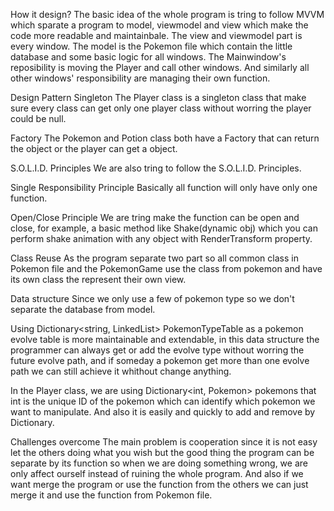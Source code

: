 How it design?
The basic idea of the whole program is tring to follow MVVM which sparate a program to model, viewmodel and view which make the code more readable and maintainbale.
The view and viewmodel part is every window.
The model is the Pokemon file which contain the little database and some basic logic for all windows.
The Mainwindow's reposibility is moving the Player and call other windows.
And similarly all other windows' responsibility are managing their own function.

Design Pattern
Singleton
The Player class is a singleton class that make sure every class can get only one player class without worring the player could be null.

Factory
The Pokemon and Potion class both have a Factory that can return the object or the player can get a object.

S.O.L.I.D. Principles
We are also tring to follow the S.O.L.I.D. Principles.

Single Responsibility Principle
Basically all function will only have only one function.

Open/Close Principle
We are tring make the function can be open and close, for example, a basic method like Shake(dynamic obj) which you can perform shake animation with any object with RenderTransform property.

Class Reuse
As the program separate two part so all common class in Pokemon file and the PokemonGame use the class from pokemon and have its own class the represent their own view.

Data structure
Since we only use a few of pokemon type so we don't separate the database from model.

Using Dictionary<string, LinkedList> PokemonTypeTable as a pokemon evolve table is more maintainable and extendable, in this data structure the programmer can always get or add the evolve type without worring the future evolve path, and if someday a pokemon get more than one evolve path we can still achieve it whithout change anything.

In the Player class, we are using Dictionary<int, Pokemon> pokemons that int is the unique ID of the pokemon which can identify which pokemon we want to manipulate. And also it is easily and quickly to add and remove by Dictionary.

Challenges overcome
The main problem is cooperation since it is not easy let the others doing what you wish but the good thing the program can be separate by its function so when we are doing something wrong, we are only affect ourself instead of ruining the whole program.
And also if we want merge the program or use the function from the others we can just merge it and use the function from Pokemon file.
